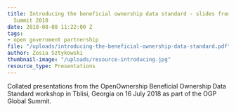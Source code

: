 ```yaml
---
title: Introducing the beneficial ownership data standard - slides from the OGP Global
  Summit 2018
date: 2018-08-08 11:22:00 Z
tags:
- open government partnership
file: "/uploads/introducing-the-beneficial-ownership-data-standard.pdf"
author: Zosia Sztykowski
thumbnail-image: "/uploads/resource-introducing.jpg"
resource_type: Presentations
---
```


Collated presentations from the OpenOwnership Beneficial Ownership Data Standard workshop in Tblisi, Georgia on 16 July 2018 as part of the OGP Global Summit.
